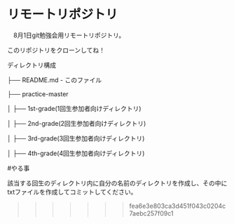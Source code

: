 # リモートリポジトリ
　8月1日git勉強会用リモートリポジトリ。

このリポジトリをクローンしてね！

ディレクトリ構成

├── README.md - このファイル

├── practice-master

│   ├── 1st-grade(1回生参加者向けディレクトリ)

│   ├── 2nd-grade(2回生参加者向けディレクトリ)

│   ├── 3rd-grade(3回生参加者向けディレクトリ)

│   ├── 4th-grade(4回生参加者向けディレクトリ)

#やる事

該当する回生のディレクトリ内に自分の名前のディレクトリを作成し、その中にtxtファイルを作成してコミットしてください。
>>>>>>> fea6e3e803ca3d451f043c0204c7aebc257f09c1
